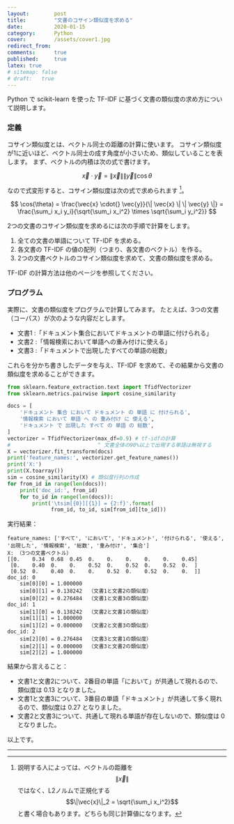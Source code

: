 ```yaml
---
layout:        post
title:         "文書のコサイン類似度を求める"
date:          2020-01-15
category:      Python
cover:         /assets/cover1.jpg
redirect_from:
comments:      true
published:     true
latex: true
# sitemap: false
# draft:   true
---
```


Python で scikit-learn を使った TF-IDF に基づく文書の類似度の求め方について説明します。

### 定義

コサイン類似度とは、ベクトル同士の距離の計算に使います。
コサイン類似度が1に近いほど、ベクトル同士の成す角度が小さいため、類似していることを表します。
まず、ベクトルの内積は次の式で書けます。

$$
\vec{x} \cdot{} \vec{y} = \| \vec{x} \| \| \vec{y} \| \cos \theta
$$

なので式変形すると、コサイン類似度は次の式で求められます [^1]。

$$
\cos(\theta) = \frac{\vec{x} \cdot{} \vec{y}}{\| \vec{x} \| \| \vec{y} \|}
= \frac{\sum_i x_i y_i}{\sqrt{\sum_i x_i^2} \times \sqrt{\sum_i y_i^2}}
$$

[^1]: 説明する人によっては、ベクトルの距離を $$\|\vec{x}\|$$ ではなく、L2ノルムで正規化する $$\|\vec{x}\|_2 = \sqrt{\sum_i x_i^2}$$ と書く場合もあります。どちらも同じ計算値になります。

2つの文書のコサイン類似度を求めるには次の手順で計算をします。

1. 全ての文書の単語について TF-IDF を求める。
2. 各文書の TF-IDF の値の配列（つまり、各文書のベクトル）を作る。
3. 2つの文書ベクトルのコサイン類似度を求めて、文書の類似度を求める。

TF-IDF の計算方法は他のページを参照してください。


### プログラム

実際に、文書の類似度をプログラムで計算してみます。
たとえば、3つの文書（コーパス）が次のような内容だとします。

- 文書1 :「ドキュメント集合においてドキュメントの単語に付けられる」
- 文書2 :「情報検索において単語への重み付けに使える」
- 文書3 :「ドキュメントで出現したすべての単語の総数」

これらを分かち書きしたデータを与え、TF-IDF を求めて、その結果から文書の類似度を求めることができます。

```python
from sklearn.feature_extraction.text import TfidfVectorizer
from sklearn.metrics.pairwise import cosine_similarity

docs = [
    'ドキュメント 集合 において ドキュメント の 単語 に 付けられる',
    '情報検索 において 単語 へ の 重み付け に 使える',
    'ドキュメント で 出現した すべて の 単語 の 総数',
]
vectorizer = TfidfVectorizer(max_df=0.9) # tf-idfの計算
#                            ^ 文書全体の90%以上で出現する単語は無視する
X = vectorizer.fit_transform(docs)
print('feature_names:', vectorizer.get_feature_names())
print('X:')
print(X.toarray())
sim = cosine_similarity(X) # 類似度行列の作成
for from_id in range(len(docs)):
    print('doc_id:', from_id)
    for to_id in range(len(docs)):
        print('\tsim[{0}][{1}] = {2:f}'.format(
              from_id, to_id, sim[from_id][to_id]))
```

実行結果：

```output
feature_names: ['すべて', 'において', 'ドキュメント', '付けられる', '使える', '出現した', '情報検索', '総数', '重み付け', '集合']
X: （3つの文書ベクトル）
[[0.    0.34  0.68  0.45  0.    0.    0.    0.    0.    0.45]
 [0.    0.40  0.    0.    0.52  0.    0.52  0.    0.52  0.  ]
 [0.52  0.    0.40  0.    0.    0.52  0.    0.52  0.    0.  ]]
doc_id: 0
	sim[0][0] = 1.000000
	sim[0][1] = 0.138242  （文書1と文書2の類似度）
	sim[0][2] = 0.276484  （文書1と文書3の類似度）
doc_id: 1
	sim[1][0] = 0.138242  （文書2と文書1の類似度）
	sim[1][1] = 1.000000
	sim[1][2] = 0.000000  （文書2と文書3の類似度）
doc_id: 2
	sim[2][0] = 0.276484  （文書3と文書1の類似度）
	sim[2][1] = 0.000000  （文書3と文書2の類似度）
	sim[2][2] = 1.000000
```

結果から言えること：

- 文書1と文書2について、2番目の単語「において」が共通して現れるので、類似度は 0.13 となりました。
- 文書1と文書3について、3番目の単語「ドキュメント」が共通して多く現れるので、類似度は 0.27 となりました。
- 文書2と文書3について、共通して現れる単語が存在しないので、類似度は 0 となりました。

以上です。

---
